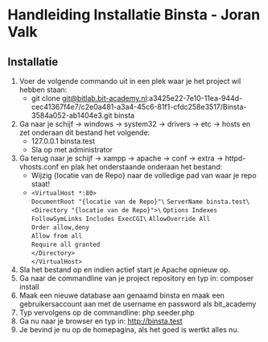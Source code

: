 # Handleiding Installatie Binsta - Joran Valk

## Installatie
1. Voer de volgende commando uit in een plek waar je het project wil hebben staan:
    - git clone git@bitlab.bit-academy.nl:a3425e22-7e10-11ea-944d-cec41367f4e7/c2e0a481-a3a4-45c6-81f1-cfdc258e3517/Binsta-3584a052-ab1404e3.git binsta
2. Ga naar je schijf -> windows -> system32 -> drivers -> etc -> hosts en zet onderaan dit bestand het volgende:
    - 127.0.0.1 binsta.test
    - Sla op met administrator
3. Ga terug naar je schijf -> xampp -> apache -> conf -> extra -> httpd-vhosts.conf en plak het onderstaande onderaan het bestand:
    - Wijzig {locatie van de Repo} naar de volledige pad van waar je repo staat!
    - `<VirtualHost *:80>`\
        `DocumentRoot "{locatie van de Repo}"\`
        `ServerName binsta.test\`
        `<Directory "{locatie van de Repo}">\`
            `Options Indexes FollowSymLinks Includes ExecCGI\`
            `AllowOverride All`\
            `Order allow,deny`\
            `Allow from all`\
            `Require all granted`\
        `</Directory>`\
    `</VirtualHost>`
4. Sla het bestand op en indien actief start je Apache opnieuw op.
5. Ga naar de commandline van je project repository en typ in: composer install
6. Maak een nieuwe database aan genaamd binsta en maak een gebruikersaccount aan met de username en password als bit_academy
7. Typ vervolgens op de commandline: php seeder.php
8. Ga nu naar je browser en typ in: http://binsta.test
9. Je bevind je nu op de homepagina, als het goed is wertkt alles nu.




